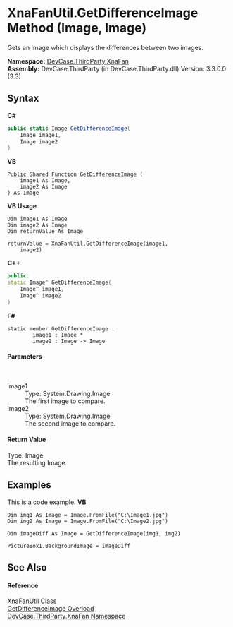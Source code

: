# XnaFanUtil.GetDifferenceImage Method (Image, Image)
 

Gets an Image which displays the differences between two images.

**Namespace:**&nbsp;<a href="N_DevCase_ThirdParty_XnaFan">DevCase.ThirdParty.XnaFan</a><br />**Assembly:**&nbsp;DevCase.ThirdParty (in DevCase.ThirdParty.dll) Version: 3.3.0.0 (3.3)

## Syntax

**C#**<br />
``` C#
public static Image GetDifferenceImage(
	Image image1,
	Image image2
)
```

**VB**<br />
``` VB
Public Shared Function GetDifferenceImage ( 
	image1 As Image,
	image2 As Image
) As Image
```

**VB Usage**<br />
``` VB Usage
Dim image1 As Image
Dim image2 As Image
Dim returnValue As Image

returnValue = XnaFanUtil.GetDifferenceImage(image1, 
	image2)
```

**C++**<br />
``` C++
public:
static Image^ GetDifferenceImage(
	Image^ image1, 
	Image^ image2
)
```

**F#**<br />
``` F#
static member GetDifferenceImage : 
        image1 : Image * 
        image2 : Image -> Image 

```


#### Parameters
&nbsp;<dl><dt>image1</dt><dd>Type: System.Drawing.Image<br />The first image to compare.</dd><dt>image2</dt><dd>Type: System.Drawing.Image<br />The second image to compare.</dd></dl>

#### Return Value
Type: Image<br />The resulting Image.

## Examples
This is a code example. 
**VB**<br />
``` VB
Dim img1 As Image = Image.FromFile("C:\Image1.jpg")
Dim img2 As Image = Image.FromFile("C:\Image2.jpg")

Dim imageDiff As Image = GetDifferenceImage(img1, img2)

PictureBox1.BackgroundImage = imageDiff
```


## See Also


#### Reference
<a href="T_DevCase_ThirdParty_XnaFan_XnaFanUtil">XnaFanUtil Class</a><br /><a href="Overload_DevCase_ThirdParty_XnaFan_XnaFanUtil_GetDifferenceImage">GetDifferenceImage Overload</a><br /><a href="N_DevCase_ThirdParty_XnaFan">DevCase.ThirdParty.XnaFan Namespace</a><br />